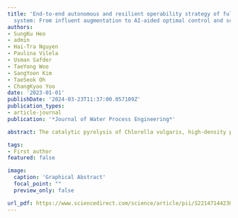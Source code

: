 ```yaml
---
title: 'End-to-end autonomous and resilient operability strategy of full-scale PN-SBR
  system: From influent augmentation to AI-aided optimal control and scheduling'
authors:
- SungKu Heo
- admin
- Hai-Tra Nguyen
- Paulina Vilela
- Usman Safder
- TaeYong Woo
- SangYoon Kim
- TaeSeok Oh
- ChangKyoo Yoo
date: '2023-01-01'
publishDate: '2024-03-23T11:37:00.057109Z'
publication_types:
- article-journal
publication: '*Journal of Water Process Engineering*'

abstract: The catalytic pyrolysis of Chlorella vulgaris, high-density polyethylene (Pure HDPE) and, their binary mixtures were conducted to analyse the kinetic and thermodynamic performances from 10 to 100 K/min. The kinetic parameters were computed by substituting the experimental and ANN predicted data into these iso-conversional equations and plotting linear plots. Among all the iso-conversional models, Flynn-Wall-Ozawa (FWO) model gave the best prediction for kinetic parameters with the lowest deviation error (2.28–12.76%). The bifunctional HZSM-5/LS catalysts were found out to be the best catalysts among HZSM-5 zeolite, natural limestone (LS), and bifunctional HZSM-5/LS catalyst in co-pyrolysis of binary mixture of Chlorella vulgaris and HDPE, in which the Ea of the whole system was reduced from range 144.93–225.84 kJ/mol (without catalysts) to 75.37–76.90 kJ/mol. With the aid of artificial neuron network and genetic algorithm, an empirical model with a mean absolute percentage error (MAPE) of 51.59% was developed for tri-solid state degradation system. The developed empirical model is comparable to the thermogravimetry analysis (TGA) experimental values alongside the other empirical model proposed in literature

tags:
- First author
featured: false

image:
  caption: 'Graphical Abstract'
  focal_point: ""
  preview_only: false

url_pdf: https://www.sciencedirect.com/science/article/pii/S2214714423002131
---
```

